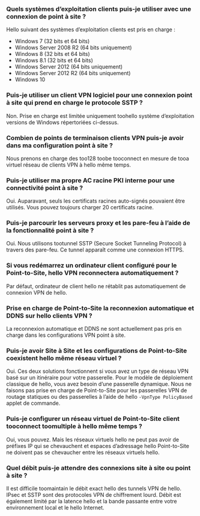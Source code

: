 ### <a name="what-client-operating-systems-can-i-use-with-point-to-site"></a>Quels systèmes d’exploitation clients puis-je utiliser avec une connexion de point à site ?

Hello suivant des systèmes d’exploitation clients est pris en charge :

* Windows 7 (32 bits et 64 bits)
* Windows Server 2008 R2 (64 bits uniquement)
* Windows 8 (32 bits et 64 bits)
* Windows 8.1 (32 bits et 64 bits)
* Windows Server 2012 (64 bits uniquement)
* Windows Server 2012 R2 (64 bits uniquement)
* Windows 10

### <a name="can-i-use-any-software-vpn-client-for-point-to-site-that-supports-sstp"></a>Puis-je utiliser un client VPN logiciel pour une connexion point à site qui prend en charge le protocole SSTP ?

Non. Prise en charge est limitée uniquement toohello système d’exploitation versions de Windows répertoriées ci-dessus.

### <a name="how-many-vpn-client-endpoints-can-i-have-in-my-point-to-site-configuration"></a>Combien de points de terminaison clients VPN puis-je avoir dans ma configuration point à site ?

Nous prenons en charge des too128 toobe tooconnect en mesure de tooa virtuel réseau de clients VPN à hello même temps.

### <a name="can-i-use-my-own-internal-pki-root-ca-for-point-to-site-connectivity"></a>Puis-je utiliser ma propre AC racine PKI interne pour une connectivité point à site ?

Oui. Auparavant, seuls les certificats racines auto-signés pouvaient être utilisés. Vous pouvez toujours charger 20 certificats racine.

### <a name="can-i-traverse-proxies-and-firewalls-using-point-to-site-capability"></a>Puis-je parcourir les serveurs proxy et les pare-feu à l’aide de la fonctionnalité point à site ?

Oui. Nous utilisons tootunnel SSTP (Secure Socket Tunneling Protocol) à travers des pare-feu. Ce tunnel apparaît comme une connexion HTTPS.

### <a name="if-i-restart-a-client-computer-configured-for-point-to-site-will-hello-vpn-automatically-reconnect"></a>Si vous redémarrez un ordinateur client configuré pour le Point-to-Site, hello VPN reconnectera automatiquement ?

Par défaut, ordinateur de client hello ne rétablit pas automatiquement de connexion VPN de hello.

### <a name="does-point-to-site-support-auto-reconnect-and-ddns-on-hello-vpn-clients"></a>Prise en charge de Point-to-Site la reconnexion automatique et DDNS sur hello clients VPN ?

La reconnexion automatique et DDNS ne sont actuellement pas pris en charge dans les configurations VPN point à site.

### <a name="can-i-have-site-to-site-and-point-to-site-configurations-coexist-for-hello-same-virtual-network"></a>Puis-je avoir Site à Site et les configurations de Point-to-Site coexistent hello même réseau virtuel ?

Oui. Ces deux solutions fonctionnent si vous avez un type de réseau VPN basé sur un itinéraire pour votre passerelle. Pour le modèle de déploiement classique de hello, vous avez besoin d’une passerelle dynamique. Nous ne faisons pas prise en charge de Point-to-Site pour les passerelles VPN de routage statiques ou des passerelles à l’aide de hello `-VpnType PolicyBased` applet de commande.

### <a name="can-i-configure-a-point-to-site-client-tooconnect-toomultiple-virtual-networks-at-hello-same-time"></a>Puis-je configurer un réseau virtuel de Point-to-Site client tooconnect toomultiple à hello même temps ?

Oui, vous pouvez. Mais les réseaux virtuels hello ne peut pas avoir de préfixes IP qui se chevauchent et espaces d’adressage hello Point-to-Site ne doivent pas se chevaucher entre les réseaux virtuels hello.

### <a name="how-much-throughput-can-i-expect-through-site-to-site-or-point-to-site-connections"></a>Quel débit puis-je attendre des connexions site à site ou point à site ?

Il est difficile toomaintain le débit exact hello des tunnels VPN de hello. IPsec et SSTP sont des protocoles VPN de chiffrement lourd. Débit est également limité par la latence hello et la bande passante entre votre environnement local et le hello Internet.
